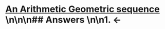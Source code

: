 # [An Arithmetic Geometric sequence](https://projecteuler.net/problem=235) \n\n\n## Answers \n\n1. &larr;
